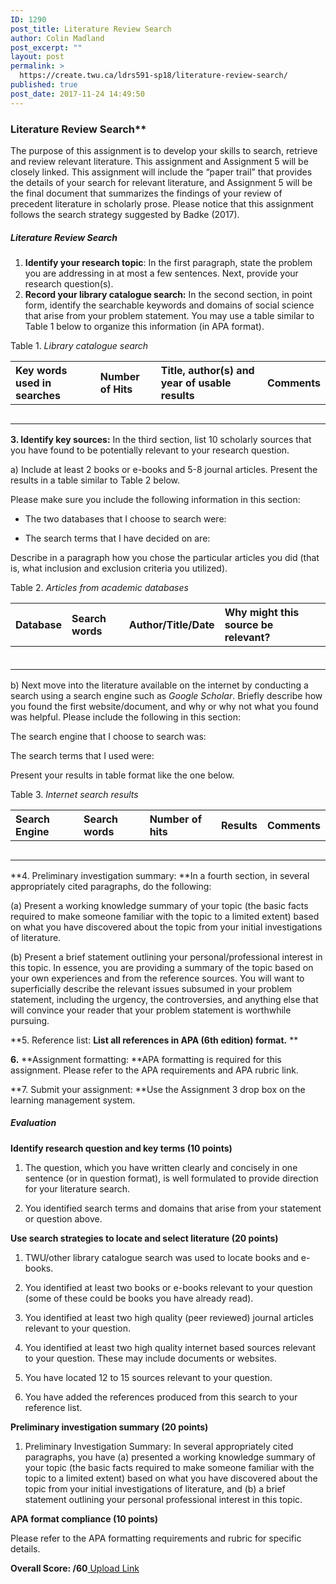 ```yaml
---
ID: 1290
post_title: Literature Review Search
author: Colin Madland
post_excerpt: ""
layout: post
permalink: >
  https://create.twu.ca/ldrs591-sp18/literature-review-search/
published: true
post_date: 2017-11-24 14:49:50
---
```

### Literature Review Search**

The purpose of this assignment is to develop your skills to search, retrieve and review relevant literature. This assignment and Assignment 5 will be closely linked. This assignment will include the “paper trail” that provides the details of your search for relevant literature, and Assignment 5 will be the final document that summarizes the findings of your review of precedent literature in scholarly prose.  Please notice that this assignment follows the search strategy suggested by Badke (2017).

##### Literature Review Search

1. **Identify your research topic**: In the first paragraph, state the problem you are addressing in at most a few sentences. Next, provide your research question(s).
2. **Record your library catalogue search:** In the second section, in point form, identify the searchable keywords and domains of social science that arise from your problem statement. You may use a table similar to Table 1 below to organize this information (in APA format).

Table 1. _Library catalogue search_

| Key words used in searches | Number of Hits | Title, author(s) and year of  usable results | Comments |
| :--- | :--- | :--- | :--- |
|  |  |  |  |
|  |  |  |  |
|  |  |  |  |
|  |  |  |  |
|  |  |  |  |

**3. Identify key sources:** In the third section, list 10 scholarly sources that you have found to be potentially relevant to your research question.

a) Include at least 2 books or e-books and 5-8 journal articles. Present the results in a table similar to Table 2 below.

Please make sure you include the following information in this section:

* The two databases that I choose to search were:

* The search terms that I have decided on are:

Describe in a paragraph how you chose the particular articles you did (that is, what inclusion and exclusion criteria you utilized).

Table 2. _Articles from academic databases_

| Database | Search words | Author/Title/Date | Why might this source be relevant? |
| :--- | :--- | :--- | :--- |
|  |  |  |  |
|  |  |  |  |
|  |  |  |  |
|  |  |  |  |
|  |  |  |  |
|  |  |  |  |

b) Next move into the literature available on the internet by conducting a search using a search engine such as _Google Scholar_. Briefly describe how you found the first website/document, and why or why not what you found was helpful.  Please include the following in this section:

The search engine that I choose to search was:

The search terms that I used were:

Present your results in table format like the one below.

Table 3. _Internet search results_

| Search Engine | Search words | Number of hits | Results | Comments |
| :--- | :--- | :--- | :--- | :--- |
|  |  |  |  |  |
|  |  |  |  |  |
|  |  |  |  |  |
|  |  |  |  |  |
|  |  |  |  |  |

**4. Preliminary investigation summary: **In a fourth section, in several appropriately cited paragraphs, do the following:

(a) Present a working knowledge summary of your topic (the basic facts required to make someone familiar with the topic to a limited extent) based on what you have discovered about the topic from your initial investigations of literature.

(b) Present a brief statement outlining your personal/professional interest in this topic. In essence, you are providing a summary of the topic based on your own experiences and from the reference sources. You will want to superficially describe the relevant issues subsumed in your problem statement, including the urgency, the controversies, and anything else that will convince your reader that your problem statement is worthwhile pursuing.

**5. Reference list: **List all references in APA (6th edition) format.** **

**6.** **Assignment formatting: **APA formatting is required for this assignment. Please refer to the APA requirements and APA rubric link.

**7. Submit your assignment: **Use the Assignment 3 drop box on the learning management system.

##### Evaluation

**Identify research question and key terms (10 points)**

1. The question, which you have written clearly and concisely in one sentence (or in question format), is well formulated to provide direction for your literature search.

2. You identified search terms and domains that arise from your statement or question above.

**Use search strategies to locate and select literature (20 points)**

1. TWU/other library catalogue search was used to locate books and e-books.

2. You identified at least two books or e-books relevant to your question (some of these could be books you have already read).

3. You identified at least two high quality (peer reviewed) journal articles relevant to your question.

4. You identified at least two high quality internet based sources relevant to your question. These may include documents or websites.

5. You have located 12 to 15 sources relevant to your question.

6. You have added the references produced from this search to your reference list.

**Preliminary investigation summary (20 points)**

1. Preliminary Investigation Summary: In several appropriately cited paragraphs, you have (a) presented a working knowledge summary of your topic (the basic facts required to make someone familiar with the topic to a limited extent) based on what you have discovered about the topic from your initial investigations of literature, and (b) a brief statement outlining your personal professional interest in this topic.

**APA format compliance (10 points)**

Please refer to the APA formatting requirements and rubric for specific details.

**Overall Score: /60**<!--themify_builder_static--><a href="https://create.twu.ca/ldrs591-sp18/lessons/literature-review-search/" > Upload Link </a><!--/themify_builder_static-->